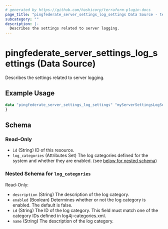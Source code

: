 ```yaml
---
# generated by https://github.com/hashicorp/terraform-plugin-docs
page_title: "pingfederate_server_settings_log_settings Data Source - terraform-provider-pingfederate"
subcategory: ""
description: |-
  Describes the settings related to server logging.
---
```


# pingfederate_server_settings_log_settings (Data Source)

Describes the settings related to server logging.

## Example Usage

```terraform
data "pingfederate_server_settings_log_settings" "myServerSettingsLogSettingsExample" {
}
```

<!-- schema generated by tfplugindocs -->
## Schema

### Read-Only

- `id` (String) ID of this resource.
- `log_categories` (Attributes Set) The log categories defined for the system and whether they are enabled. (see [below for nested schema](#nestedatt--log_categories))

<a id="nestedatt--log_categories"></a>
### Nested Schema for `log_categories`

Read-Only:

- `description` (String) The description of the log category.
- `enabled` (Boolean) Determines whether or not the log category is enabled. The default is false.
- `id` (String) The ID of the log category. This field must match one of the category IDs defined in log4j-categories.xml.
- `name` (String) The description of the log category.

